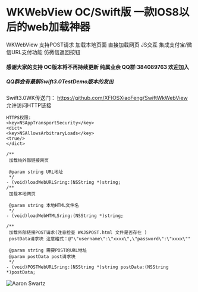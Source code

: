 # WKWebView OC/Swift版 一款IOS8以后的web加载神器
WKWebView 支持POST请求 加载本地页面 直接加载网页 JS交互 集成支付宝/微信URL支付功能  仿微信返回按钮

#### 感谢大家的支持 OC版本将不再持续更新  纯属业余 QQ群:384089763 欢迎加入
##### QQ群会有最新Swift3.0TestDemo版本的发出
Swift3.0WK传送门： https://github.com/XFIOSXiaoFeng/SwiftWkWebView
允许访问HTTP链接
```
HTTPS权限:
<key>NSAppTransportSecurity</key>
<dict>
<key>NSAllowsArbitraryLoads</key>
<true/>
</dict>
```
```
/**
 加载纯外部链接网页

 @param string URL地址
 */
- (void)loadWebURLSring:(NSString *)string;
/**
 加载本地网页
 
 @param string 本地HTML文件名
 */
- (void)loadWebHTMLSring:(NSString *)string;

/**
 加载外部链接POST请求(注意检查 WKJSPOST.html 文件是否存在 )
 postData请求块 注意格式：@"\"username\":\"xxxx\",\"password\":\"xxxx\""
 
 @param string 需要POST的URL地址
 @param postData post请求块
 */
- (void)POSTWebURLSring:(NSString *)string postData:(NSString *)postData;
```

![Aaron Swartz](https://github.com/XFIOSXiaoFeng/WKWebView/blob/master/testimage.gif)


